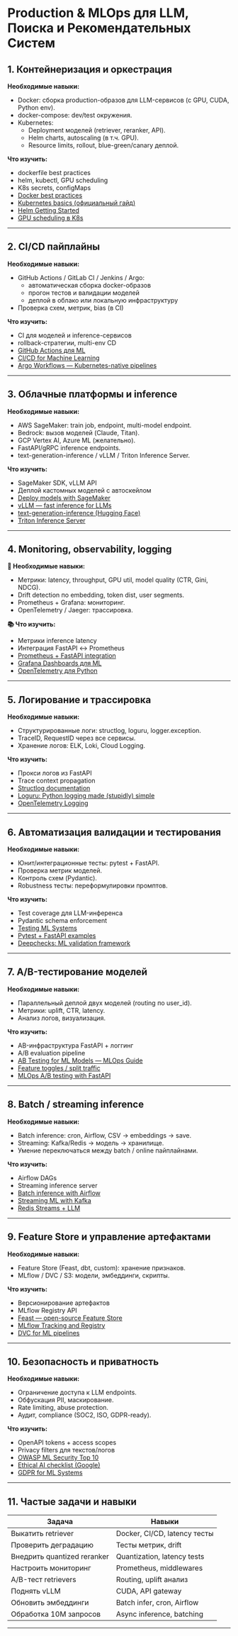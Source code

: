 # Production & MLOps для LLM, Поиска и Рекомендательных Систем

## 1. Контейнеризация и оркестрация

**Необходимые навыки:**
- Docker: сборка production-образов для LLM-сервисов (с GPU, CUDA, Python env).
- docker-compose: dev/test окружения.
- Kubernetes:
  - Deployment моделей (retriever, reranker, API).
  - Helm charts, autoscaling (в т.ч. GPU).
  - Resource limits, rollout, blue-green/canary деплой.

**Что изучить:**
- dockerfile best practices
- helm, kubectl, GPU scheduling
- K8s secrets, configMaps
- [Docker best practices](https://docs.docker.com/develop/develop-images/dockerfile_best-practices/)
- [Kubernetes basics (официальный гайд)](https://kubernetes.io/docs/tutorials/kubernetes-basics/)
- [Helm Getting Started](https://helm.sh/docs/intro/quickstart/)
- [GPU scheduling в K8s](https://kubernetes.io/docs/tasks/manage-gpus/scheduling-gpus/)

---

## 2. CI/CD пайплайны

**Необходимые навыки:**
- GitHub Actions / GitLab CI / Jenkins / Argo:
  - автоматическая сборка docker-образов
  - прогон тестов и валидации моделей
  - деплой в облако или локальную инфраструктуру
- Проверка схем, метрик, bias (в CI)

**Что изучить:**
- CI для моделей и inference-сервисов
- rollback-стратегии, multi-env CD
- [GitHub Actions для ML](https://mlops.community/github-actions-for-mlops/)
- [CI/CD for Machine Learning](https://mlops.community/mlops-cicd/)
- [Argo Workflows — Kubernetes-native pipelines](https://argoproj.github.io/argo-workflows/)

---

## 3. Облачные платформы и inference

**Необходимые навыки:**
- AWS SageMaker: train job, endpoint, multi-model endpoint.
- Bedrock: вызов моделей (Claude, Titan).
- GCP Vertex AI, Azure ML (желательно).
- FastAPI/gRPC inference endpoints.
- text-generation-inference / vLLM / Triton Inference Server.

**Что изучить:**
- SageMaker SDK, vLLM API
- Деплой кастомных моделей с автоскейлом
- [Deploy models with SageMaker](https://docs.aws.amazon.com/sagemaker/latest/dg/deploy-model.html)
- [vLLM — fast inference for LLMs](https://github.com/vllm-project/vllm)
- [text-generation-inference (Hugging Face)](https://github.com/huggingface/text-generation-inference)
- [Triton Inference Server](https://github.com/triton-inference-server/server)

---

## 4. Monitoring, observability, logging

**🔧 Необходимые навыки:**
- Метрики: latency, throughput, GPU util, model quality (CTR, Gini, NDCG).
- Drift detection по embedding, token dist, user segments.
- Prometheus + Grafana: мониторинг.
- OpenTelemetry / Jaeger: трассировка.

**📚 Что изучить:**
- Метрики inference latency
- Интеграция FastAPI ↔ Prometheus
- [Prometheus + FastAPI integration](https://github.com/stephenhillier/prometheus-fastapi-instrumentator)
- [Grafana Dashboards для ML](https://grafana.com/grafana/dashboards/)
- [OpenTelemetry для Python](https://opentelemetry.io/docs/instrumentation/python/)

---

## 5. Логирование и трассировка

**Необходимые навыки:**
- Структурированные логи: structlog, loguru, logger.exception.
- TraceID, RequestID через все сервисы.
- Хранение логов: ELK, Loki, Cloud Logging.

**Что изучить:**
- Прокси логов из FastAPI
- Trace context propagation
- [Structlog documentation](https://www.structlog.org/en/stable/)
- [Loguru: Python logging made (stupidly) simple](https://github.com/Delgan/loguru)
- [OpenTelemetry Logging](https://opentelemetry.io/docs/specs/otel/logs/overview/)

---

## 6. Автоматизация валидации и тестирования

**Необходимые навыки:**
- Юнит/интеграционные тесты: pytest + FastAPI.
- Проверка метрик моделей.
- Контроль схем (Pydantic).
- Robustness тесты: переформулировки промптов.

**Что изучить:**
- Test coverage для LLM-инференса
- Pydantic schema enforcement
- [Testing ML Systems](https://madewithml.com/courses/mlops/testing/)
- [Pytest + FastAPI examples](https://fastapi.tiangolo.com/tutorial/testing/)
- [Deepchecks: ML validation framework](https://github.com/deepchecks/deepchecks)

---

## 7. A/B-тестирование моделей

**Необходимые навыки:**
- Параллельный деплой двух моделей (routing по user_id).
- Метрики: uplift, CTR, latency.
- Анализ логов, визуализация.

**Что изучить:**
- AB-инфраструктура FastAPI + логгинг
- A/B evaluation pipeline
- [AB Testing for ML Models — MLOps Guide](https://mlops.community/ab-testing/)
- [Feature toggles / split traffic](https://launchdarkly.com/blog/feature-flags-ab-testing/)
- [MLOps A/B testing with FastAPI](https://towardsdatascience.com/a-b-testing-in-machine-learning-d3b8e8f4de3c)

---

## 8. Batch / streaming inference

**Необходимые навыки:**
- Batch inference: cron, Airflow, CSV → embeddings → save.
- Streaming: Kafka/Redis → модель → хранилище.
- Умение переключаться между batch / online пайплайнами.

**Что изучить:**
- Airflow DAGs
- Streaming inference server
- [Batch inference with Airflow](https://blog.roboflow.com/batch-inference-airflow/)
- [Streaming ML with Kafka](https://developer.confluent.io/learn/kafka-streams/)
- [Redis Streams + LLM](https://redis.com/blog/real-time-stream-processing-llm/)

---

## 9. Feature Store и управление артефактами

**Необходимые навыки:**
- Feature Store (Feast, dbt, custom): хранение признаков.
- MLflow / DVC / S3: модели, эмбеддинги, скрипты.

**Что изучить:**
- Версионирование артефактов
- MLflow Registry API
- [Feast — open-source Feature Store](https://feast.dev/)
- [MLflow Tracking and Registry](https://mlflow.org/docs/latest/tracking.html)
- [DVC for ML pipelines](https://dvc.org/doc/start)

---

## 10. Безопасность и приватность

**Необходимые навыки:**
- Ограничение доступа к LLM endpoints.
- Обфускация PII, маскирование.
- Rate limiting, abuse protection.
- Аудит, compliance (SOC2, ISO, GDPR-ready).

**Что изучить:**
- OpenAPI tokens + access scopes
- Privacy filters для текстов/логов
- [OWASP ML Security Top 10](https://owasp.org/www-project-machine-learning-security-top-10/)
- [Ethical AI checklist (Google)](https://pair-code.github.io/ethicalml/)
- [GDPR for ML Systems](https://gdpr.eu/)
  
---

## 11. Частые задачи и навыки

| Задача | Навыки |
|-------|--------|
| Выкатить retriever | Docker, CI/CD, latency тесты |
| Проверить деградацию | Тесты метрик, drift |
| Внедрить quantized reranker | Quantization, latency tests |
| Настроить мониторинг | Prometheus, middlewares |
| A/B-тест retrievers | Routing, uplift анализ |
| Поднять vLLM | CUDA, API gateway |
| Обновить эмбеддинги | Batch infer, cron, Airflow |
| Обработка 10M запросов | Async inference, batching |

---
